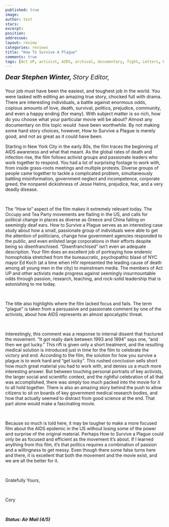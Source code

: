 ```yaml
---
published: true
image:
author: test 
stars: 
excerpt: 
position: 
addressee: 
layout: review
categories: reviews
title: "How To Survive A Plague"
comments: true
tags: [Act UP, activist, AIDS, archival, documentary, fight, Letters, Occupy, Oscar, protest, Tea Party]
---
```

<div><div id="_mcePaste"><span class="full-image-block ssNonEditable"><a href="/letters/2013/2/26/how-to-survive-a-plague.html"><img src="http://static.squarespace.com/static/5005f6bcc4aa41161b33e89e/5329cf1fe4b07c068ebf74de/5329cf1fe4b07c068ebf77d5/1361907029096/How%20to%20Survive%20a%20Plague.jpg" alt="" /></a></span></div>
<div style="font-size:120%;"><span style="font-size:120%;"><em><strong>Dear Stephen Winter, </strong>Story Editor,</em></span></div>
<div style="font-size:130%;"><span style="font-size:130%;"><em style="font-size:80%;"><br /></em></span></div>
<div style="font-size:50%;"></div>
<div style="font-size:130%;"></div>
<div style="font-size:130%;"></div>
<div style="font-size:130%;"><span style="font-size:80%;">Your job must have been the easiest, and toughest job in the world. You were tasked with editing an amazing true story, chocked full with drama. There are interesting individuals, a battle against enormous odds, copious amounts of love, death, survival, politics, prejudice, community, and even a happy ending (for many). With subject matter is so rich, how do you choose what your particular movie will be about? Almost any documentary on this topic would &nbsp;have been worthwhile. By not making some hard story choices, however, How to Survive a Plague is merely good, and not as great as it could have been. </span></div>
<p><span style="font-size:80%;"> </span></p>
<div id="_mcePaste">Starting in New York City in the early 80s, the film traces the beginning of AIDS awareness and what that meant. As the global rates of death and infection rise, the film follows activist groups and passionate leaders who work together to respond. You had a lot of surprising footage to work with, from inside grass-roots meetings and multiple protests. Diverse groups of people came together to tackle a complicated problem, simultaneously battling misinformation, government neglect and incompetence, corporate greed, the nonpareil dickishness of Jesse Helms, prejudice, fear, and a very deadly disease.&nbsp;</div>
<p>&nbsp;</p>
<div id="_mcePaste">The &#8220;How to&#8221; aspect of the film makes it extremely relevant today. The Occupy and Tea Party movements are flailing in the US, and calls for political change in places as diverse as Greece and China falling on seemingly deaf ears. How to Survive a Plague serves as an interesting case study about how a small, passionate group of individuals were able to get the attention of politicians, change how government agencies responded to the public, and even enlisted large corporations in their efforts despite being so disenfranchised. &#8220;Disenfranchised&#8221; isn&rsquo;t even an adequate description. Your film does an excellent job of portraying how endemic homophobia stretched from the bureaucratic, psychopathic blas&eacute; of NYC mayor Ed Koch (at a time when HIV represented the leading cause of death among all young men in the city) to mainstream media. The members of Act UP and other activists made progress against seemingly insurmountable odds through passion, research, teaching, and rock-solid leadership that is astonishing to me today.</div>
<p>&nbsp;</p>
<div id="_mcePaste">The title also highlights where the film lacked focus and fails. The term &#8220;plague&#8221; is taken from a persuasive and passionate comment by one of the activists, about how AIDS represents an almost apocalyptic threat.</div>
<p>&nbsp;</p>
<div>Interestingly, this comment was a response to internal dissent that fractured the movement. &#8220;It got really dark between 1993 and 1994&#8221; says one, &#8220;and then we got lucky.&#8221; This rift is given only a short treatment, and the resulting medical solution is introduced just in time for the film to celebrate the victory and end. According to the film, the solution for how you survive a plague is to work hard and &#8220;get lucky&#8221;. This rushed conclusion sells short how much great material you had to work with, and denies us a much more interesting answer. But between touching personal portraits of key activists, the larger social and scientific context, and the rightful celebration of all that was accomplished, there was simply too much packed into the movie for it to all hold together. There is also an amazing story behind the push to allow citizens to sit on boards of key government medical research bodies, and how that actually seemed to distract from good science at the end. That part alone would make a fascinating movie.</div>
<p>&nbsp;</p>
<div id="_mcePaste">Because so much is told here, it may be tougher to make a more focused film about the AIDS epidemic in the US without losing some of the power and surprise of the original material. Perhaps How to Survive a Plague could only be as focused and efficient as the movement it&#8217;s about. If I learned anything from this film, it&rsquo;s that politics requires a combination of passion and a willingness to get messy. Even though there some false turns here and there, it is excellent that both the movement and the movie exist, and we are all the better for it.</div>
<p>&nbsp;</p>
<div id="_mcePaste">Gratefully Yours,&nbsp;</div>
<p>&nbsp;</p>
<div id="_mcePaste">Cory</div>
<p>&nbsp;</p>
<div><strong><em>Status: Air Mail (4/5)</em></strong></div>
<div></div>
<div></div></div>
